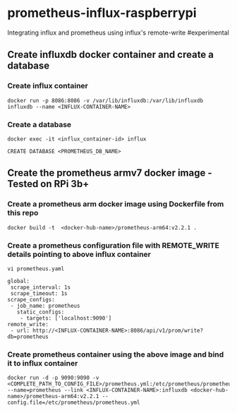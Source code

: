 # prometheus-influx-raspberrypi

Integrating influx and prometheus using influx's remote-write #experimental

## Create influxdb docker container and create a database 

### Create influx container

```
docker run -p 8086:8086 -v /var/lib/influxdb:/var/lib/influxdb influxdb --name <INFLUX-CONTAINER-NAME>
```

### Create a database

```
docker exec -it <influx_container-id> influx
```

```
CREATE DATABASE <PROMETHEUS_DB_NAME>
```


## Create the prometheus armv7 docker image -Tested on RPi 3b+

### Create a prometheus arm docker image using Dockerfile from this repo

```
docker build -t  <docker-hub-name>/prometheus-arm64:v2.2.1 .
```

### Create a prometheus configuration file with REMOTE_WRITE details pointing to above influx container

```
vi prometheus.yaml
```
```
global:
 scrape_interval: 1s
 scrape_timeout: 1s
scrape_configs:
 - job_name: prometheus
   static_configs:
    - targets: ['localhost:9090']
remote_write:
 - url: http://<INFLUX-CONTAINER-NAME>:8086/api/v1/prom/write?db=prometheus
```

### Create prometheus container using the above image and bind it to influx container

```
docker run -d -p 9090:9090 -v <COMPLETE_PATH_TO_CONFIG_FILE>/prometheus.yml:/etc/prometheus/prometheus.yml --name=prometheus --link <INFLUX-CONTAINER-NAME>:influxdb <docker-hub-name>/prometheus-arm64:v2.2.1 --config.file=/etc/prometheus/prometheus.yml
```
